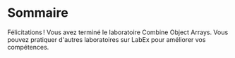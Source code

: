 # Sommaire

Félicitations ! Vous avez terminé le laboratoire Combine Object Arrays. Vous pouvez pratiquer d'autres laboratoires sur LabEx pour améliorer vos compétences.
